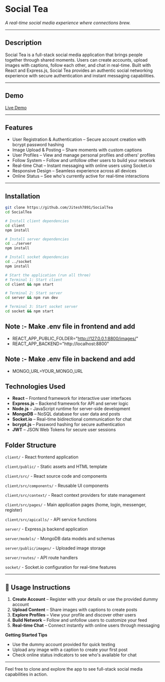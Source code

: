 # Social Tea
*A real-time social media experience where connections brew.*

---

## Description
Social Tea is a full-stack social media application that brings people together through shared moments. Users can create accounts, upload images with captions, follow each other, and chat in real-time. Built with React and Express.js, Social Tea provides an authentic social networking experience with secure authentication and instant messaging capabilities.

---

## Demo
[Live Demo](https://socialtea.onrender.com/)

---

## Features
- User Registration & Authentication – Secure account creation with bcrypt password hashing
- Image Upload & Posting – Share moments with custom captions
- User Profiles – View and manage personal profiles and others' profiles
- Follow System – Follow and unfollow other users to build your network
- Real-time Chat – Instant messaging with online users using Socket.io
- Responsive Design – Seamless experience across all devices
- Online Status – See who's currently active for real-time interactions

---

## Installation
```bash
git clone https://github.com/Jitesh7891/SocialTea
cd SocialTea

# Install client dependencies
cd client
npm install

# Install server dependencies
cd ../server
npm install

# Install socket dependencies
cd ../socket
npm install

# Start the application (run all three)
# Terminal 1: Start client
cd client && npm start

# Terminal 2: Start server
cd server && npm run dev

# Terminal 3: Start socket server
cd socket && npm start
```

## Note :- Make .env file in frontend and add 
- REACT_APP_PUBLIC_FOLDER="http://127.0.0.1:8800/images/"  
- REACT_APP_BACKEND="http://localhost:8800"

## Note :- Make .env file in backend and add 
- MONGO_URL=YOUR_MONGO_URL

## Technologies Used
- **React** – Frontend framework for interactive user interfaces
- **Express.js** – Backend framework for API and server logic
- **Node.js** – JavaScript runtime for server-side development
- **MongoDB** – NoSQL database for user data and posts
- **Socket.io** – Real-time bidirectional communication for chat
- **bcrypt.js** – Password hashing for secure authentication
- **JWT** – JSON Web Tokens for secure user sessions

## Folder Structure
`client/` - React frontend application

`client/public/` - Static assets and HTML template

`client/src/` - React source code and components

`client/src/components/` - Reusable UI components

`client/src/context/` - React context providers for state management

`client/src/pages/` - Main application pages (home, login, messenger, register)

`client/src/apicalls/` - API service functions

`server/` - Express.js backend application

`server/models/` - MongoDB data models and schemas

`server/public/images/` - Uploaded image storage

`server/routes/` - API route handlers

`socket/` - Socket.io configuration for real-time features

---

## 🧪 Usage Instructions
1. **Create Account** – Register with your details or use the provided dummy account
2. **Upload Content** – Share images with captions to create posts
3. **Explore Profiles** – View your profile and discover other users
4. **Build Network** – Follow and unfollow users to customize your feed
5. **Real-time Chat** – Connect instantly with online users through messaging

**Getting Started Tips**  
- Use the dummy account provided for quick testing
- Upload any image with a caption to create your first post
- Check online status indicators to see who's available for chat

---

Feel free to clone and explore the app to see full-stack social media capabilities in action.
